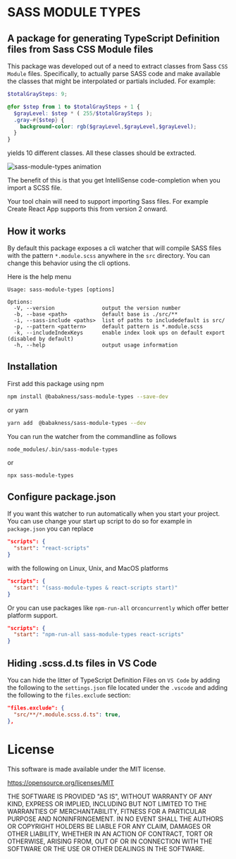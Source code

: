 # SASS MODULE TYPES
## A package for generating TypeScript Definition files from Sass CSS Module files

This package was developed out of a need to extract classes from 
Sass `CSS Module` files. Specifically, to actually parse SASS code
and make available the classes that might be interpolated or 
partials included. For example:

```scss
$totalGraySteps: 9;

@for $step from 1 to $totalGraySteps + 1 {
  $grayLevel: $step * ( 255/$totalGraySteps );
  .gray-#{$step} {
    background-color: rgb($grayLevel,$grayLevel,$grayLevel);
  }
}
```

yields 10 different classes. All these classes should be extracted.


<img src="https://raw.githubusercontent.com/babakness/sass-module-types/master/.github/images/animation.gif" alt="sass-module-types animation" />

The benefit of this is that you get IntelliSense code-completion
when you import a SCSS file.

Your tool chain will need to support importing Sass files. For example
Create React App supports this from version 2 onward.

## How it works

By default this package exposes a cli watcher that will compile
SASS files with the pattern `*.module.scss` anywhere in the `src`
directory. You can change this behavior using the cli options.

Here is the help menu

```
Usage: sass-module-types [options]

Options:
  -V, --version               output the version number
  -b, --base <path>           default base is ./src/**
  -i, --sass-include <paths>  list of paths to includedefault is src/
  -p, --pattern <pattern>     default pattern is *.module.scss
  -k, --includeIndexKeys      enable index look ups on default export (disabled by default)
  -h, --help                  output usage information
```

## Installation

First add this package using npm

```bash
npm install @babakness/sass-module-types --save-dev 
```

or yarn

```bash
yarn add  @babakness/sass-module-types --dev
```

You can run the watcher from the commandline as follows

`node_modules/.bin/sass-module-types`

or

`npx sass-module-types`

## Configure package.json

If you want this watcher to run automatically when you start 
your project. You can use change your start up script to do so
for example in `package.json` you can replace

```json
"scripts": {
  "start": "react-scripts"
}
```

with the following on Linux, Unix, and MacOS platforms 

```json
"scripts": {
  "start": "(sass-module-types & react-scripts start)"
}
```

Or you can use packages like `npm-run-all` or`concurrently` 
which offer better platform support.

```json
"scripts": {
  "start": "npm-run-all sass-module-types react-scripts"
}
```

## Hiding .scss.d.ts files in VS Code

You can hide the litter of TypeScript Definition Files on
`VS Code` by adding the following to the `settings.json`
file located under the `.vscode` and adding the following
to the `files.exclude` section:

```json
"files.exclude": {
  "src/**/*.module.scss.d.ts": true,
},
```

# License

This software is made available under the MIT license.

https://opensource.org/licenses/MIT

THE SOFTWARE IS PROVIDED "AS IS", WITHOUT WARRANTY OF ANY KIND, EXPRESS OR IMPLIED, INCLUDING BUT NOT LIMITED TO THE WARRANTIES OF MERCHANTABILITY, FITNESS FOR A PARTICULAR PURPOSE AND NONINFRINGEMENT. IN NO EVENT SHALL THE AUTHORS OR COPYRIGHT HOLDERS BE LIABLE FOR ANY CLAIM, DAMAGES OR OTHER LIABILITY, WHETHER IN AN ACTION OF CONTRACT, TORT OR OTHERWISE, ARISING FROM, OUT OF OR IN CONNECTION WITH THE SOFTWARE OR THE USE OR OTHER DEALINGS IN THE SOFTWARE.
